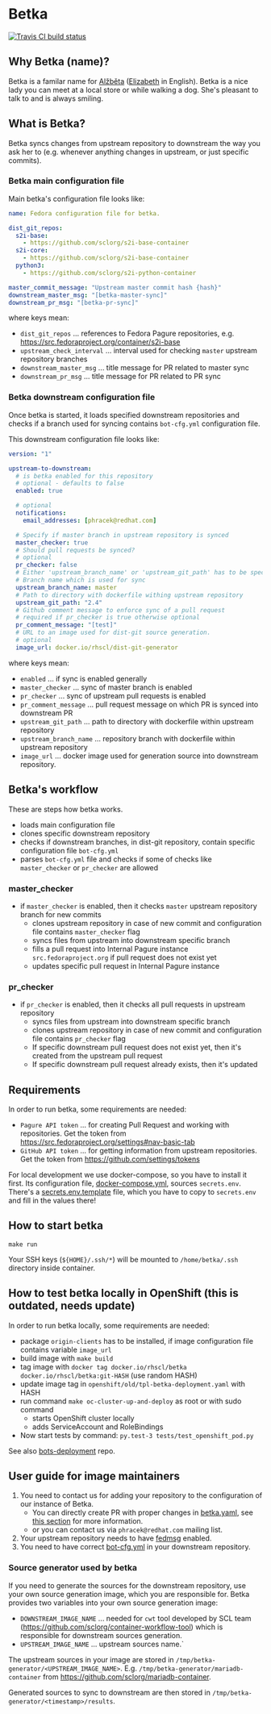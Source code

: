 # Betka

[![Travis CI build status](https://travis-ci.org/sclorg/betka.svg?branch=master)](https://travis-ci.org/sclorg/betka)

## Why Betka (name)?

Betka is a familar name for [Alžběta](https://cs.wikipedia.org/wiki/Al%C5%BEb%C4%9Bta) ([Elizabeth](https://en.wikipedia.org/wiki/Elizabeth) in English).
Betka is a nice lady you can meet at a local store or while walking a dog.
She's pleasant to talk to and is always smiling.

## What is Betka?

Betka syncs changes from upstream repository to downstream the way you ask her to
(e.g. whenever anything changes in upstream, or just specific commits).

### Betka main configuration file

Main betka's configuration file looks like:

```yaml
name: Fedora configuration file for betka.

dist_git_repos:
  s2i-base:
    - https://github.com/sclorg/s2i-base-container
  s2i-core:
    - https://github.com/sclorg/s2i-base-container
  python3:
    - https://github.com/sclorg/s2i-python-container

master_commit_message: "Upstream master commit hash {hash}"
downstream_master_msg: "[betka-master-sync]"
downstream_pr_msg: "[betka-pr-sync]"
```

where keys mean:
- `dist_git_repos` ... references to Fedora Pagure repositories, e.g. https://src.fedoraproject.org/container/s2i-base
- `upstream_check_interval` ... interval used for checking `master` upstream repository branches
- `downstream_master_msg` ... title message for PR related to master sync
- `downstream_pr_msg` ... title message for PR related to PR sync

### Betka downstream configuration file

Once betka is started, it loads specified downstream repositories and checks
if a branch used for syncing contains `bot-cfg.yml` configuration file.

This downstream configuration file looks like:

```yaml
version: "1"

upstream-to-downstream:
  # is betka enabled for this repository
  # optional - defaults to false
  enabled: true

  # optional
  notifications:
    email_addresses: [phracek@redhat.com]

  # Specify if master branch in upstream repository is synced
  master_checker: true
  # Should pull requests be synced?
  # optional
  pr_checker: false
  # Either 'upstream_branch_name' or 'upstream_git_path' has to be specified
  # Branch name which is used for sync
  upstream_branch_name: master
  # Path to directory with dockerfile withing upstream repository
  upstream_git_path: "2.4"
  # Github comment message to enforce sync of a pull request
  # required if pr_checker is true otherwise optional
  pr_comment_message: "[test]"
  # URL to an image used for dist-git source generation.
  # optional
  image_url: docker.io/rhscl/dist-git-generator

```

where keys mean:
- `enabled` ... if sync is enabled generally
- `master_checker` ... sync of master branch is enabled
- `pr_checker` ... sync of upstream pull requests is enabled
- `pr_comment_message` ... pull request message on which PR is synced into downstream PR
- `upstream_git_path` ... path to directory with dockerfile within upstream repository
- `upstream_branch_name` ... repository branch with dockerfile within upstream repository
- `image_url` ... docker image used for generation source into downstream repository.


## Betka's workflow
These are steps how betka works.
- loads main configuration file
- clones specific downstream repository
- checks if downstream branches, in dist-git repository, contain specific configuration file `bot-cfg.yml`
- parses `bot-cfg.yml` file and checks if some of checks like `master_checker` or `pr_checker` are allowed

### master_checker
- if `master_checker` is enabled, then it checks `master` upstream repository branch for new commits
    - clones upstream repository in case of new commit and configuration file contains `master_checker` flag
    - syncs files from upstream into downstream specific branch
    - fills a pull request into Internal Pagure instance `src.fedoraproject.org` if pull request does not exist yet
    - updates specific pull request in Internal Pagure instance

### pr_checker
- if `pr_checker` is enabled, then it checks all pull requests in upstream repository
    - syncs files from upstream into downstream specific branch
    - clones upstream repository in case of new commit and configuration file contains `pr_checker` flag
    - If specific downstream pull request does not exist yet, then it's created from the upstream pull request
    - If specific downstream pull request already exists, then it's updated

## Requirements

In order to run betka, some requirements are needed:
- `Pagure API token` ... for creating Pull Request and working with repositories.
Get the token from https://src.fedoraproject.org/settings#nav-basic-tab
- `GitHub API token` ... for getting information from upstream repositories.
Get the token from https://github.com/settings/tokens

For local development we use docker-compose, so you have to install it first.
Its configuration file, [docker-compose.yml](docker-compose.yml), sources `secrets.env`.
There's a [secrets.env.template](secrets.env.template) file, which you have to copy to `secrets.env`
and fill in the values there!

## How to start betka

```
make run
```

Your SSH keys (`${HOME}/.ssh/*`) will be mounted to `/home/betka/.ssh` directory inside container.

## How to test betka locally in OpenShift (this is outdated, needs update)

In order to run betka locally, some requirements are needed:
- package `origin-clients` has to be installed, if image configuration file contains variable `image_url`
- build image with `make build`
- tag image with `docker tag docker.io/rhscl/betka docker.io/rhscl/betka:git-HASH` (use random HASH)
- update image tag in `openshift/old/tpl-betka-deployment.yaml` with HASH
- run command `make oc-cluster-up-and-deploy` as root or with sudo command
    - starts OpenShift cluster locally
    - adds ServiceAccount and RoleBindings
- Now start tests by command: `py.test-3 tests/test_openshift_pod.py`

See also [bots-deployment](https://github.com/user-cont/bots-deployment) repo.

## User guide for image maintainers

1. You need to contact us for adding your repository to the configuration of our instance of Betka.
    - You can directly create PR with proper changes in
    [betka.yaml](https://github.com/sclorg/betka/blob/master/betka-prod.yaml),
    see [this section](https://github.com/sclorg/betka#betka-main-configuration-file) for more information.
    - or you can contact us via `phracek@redhat.com` mailing list.
2. Your upstream repository needs to have [fedmsg](https://github.com/fedora-infra/github2fedmsg) enabled.
3. You need to have correct [bot-cfg.yml](https://github.com/sclorg/betka#betka-downstream-configuration-file)
in your downstream repository.

### Source generator used by betka
If you need to generate the sources for the downstream repository,
use your own source generation image, which you are responsible for.
Betka provides two variables into your own source generation image:
- `DOWNSTREAM_IMAGE_NAME` ... needed for `cwt` tool developed by SCL team
(https://github.com/sclorg/container-workflow-tool) which is responsible for downstream sources generation.
- `UPSTREAM_IMAGE_NAME` ... upstream sources name.`

The upstream sources in your image are stored in `/tmp/betka-generator/<UPSTREAM_IMAGE_NAME>`.
E.g. `/tmp/betka-generator/mariadb-container` from https://github.com/sclorg/mariadb-container.

Generated sources to sync to downstream are then stored in `/tmp/betka-generator/<timestamp>/results`.
